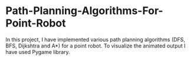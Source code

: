 # Path-Planning-Algorithms-For-Point-Robot
In this project, I have implemented various path planning algorithms (DFS, BFS, Dijkshtra and A*) for a point robot. To visualize the animated output I have used Pygame library.
